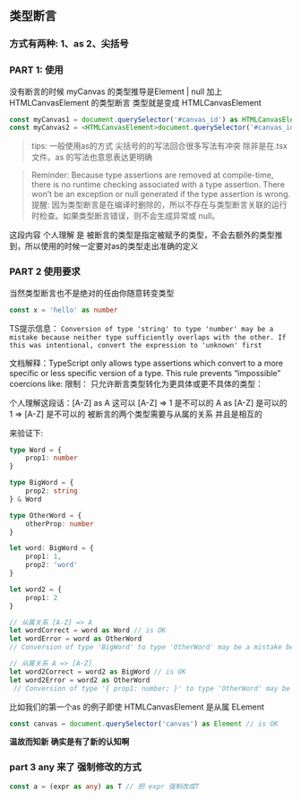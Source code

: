  ## 类型断言 
 ### 方式有两种: 1、as <type>  2、尖括号 <type>

### PART 1: 使用

 没有断言的时候 myCanvas 的类型推导是Element | null 加上 HTMLCanvasElement 的类型断言 类型就是变成 HTMLCanvasElement
```typescript
const myCanvas1 = document.querySelector('#canvas_id') as HTMLCanvasElement;
const myCanvas2 = <HTMLCanvasElement>document.querySelector('#canvas_id')
```
> tips: 一般使用as的方式 尖括号的的写法回合很多写法有冲突 除非是在.tsx文件。as 的写法也意思表达更明确

> Reminder: Because type assertions are removed at compile-time, there is no runtime checking associated with a type assertion. There won’t be an exception or null generated if the type assertion is wrong. 提醒: 因为类型断言是在编译时删除的，所以不存在与类型断言关联的运行时检查。如果类型断言错误，则不会生成异常或 null。

 这段内容 个人理解 是 被断言的类型是指定被赋予的类型，不会去额外的类型推到，所以使用的时候一定要对as的类型走出准确的定义


### PART 2 使用要求

当然类型断言也不是绝对的任由你随意转变类型

```typescript
const x = 'hello' as number
```
TS提示信息： `Conversion of type 'string' to type 'number' may be a mistake because neither type sufficiently overlaps with the other. If this was intentional, convert the expression to 'unknown' first`

文档解释：TypeScript only allows type assertions which convert to a more specific or less specific version of a type. This rule prevents “impossible” coercions like:
限制： 只允许断言类型转化为更具体或更不具体的类型：

个人理解这段话：[A-Z] as A 这可以 [A-Z] => 1 是不可以的 A as [A-Z] 是可以的 1 => [A-Z] 是不可以的 被断言的两个类型需要与从属的关系 并且是相互的

来验证下:
```typescript
type Word = {
	prop1: number
}

type BigWord = {
	prop2: string
} & Word

type OtherWord = {
	otherProp: number
}

let word: BigWord = {
	prop1: 1,
	prop2: 'word'
}

let word2 = {
	prop1: 2
}

// 从属关系 [A-Z] => A
let wordCorrect = word as Word // is OK
let wordError = word as OtherWord
// Conversion of type 'BigWord' to type 'OtherWord' may be a mistake because neither type sufficiently overlaps with the other. If this was intentional, convert the expression to 'unknown' first. Property 'otherProp' is missing in type 'BigWord' but required in type 'OtherWord'

// 从属关系 A => [A-Z]
let word2Correct = word2 as BigWord // is OK
let word2Error = word2 as OtherWord
 // Conversion of type '{ prop1: number; }' to type 'OtherWord' may be a mistake because neither type sufficiently overlaps with the other. If this was intentional, convert the expression to 'unknown' first. Property 'otherProp' is missing in type '{ prop1: number; }' but required in type 'OtherWord'.ts(2352)
```
比如我们的第一个as 的例子即使 HTMLCanvasElement 是从属 ELement
```typescript
const canvas = document.querySelector('canvas') as Element // is OK
```
**温故而知新**
**确实是有了新的认知啊**

### part 3 any 来了 强制修改的方式
```typescript
const a = (expr as any) as T // 把 expr 强制改成T
```






